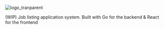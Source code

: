![logo_tranparent](https://user-images.githubusercontent.com/43324346/147863911-b06fae38-db61-46ef-8241-7c7702f3e4c1.png)

(WIP) Job listing application system. Built with Go for the backend &amp; React for the frontend
